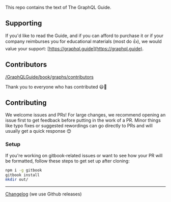 This repo contains the text of The GraphQL Guide. 

## Supporting 

If you'd like to read the Guide, and if you can afford to purchase it or if your company reimburses you for educational materials (most do 👍), we would value your support: [https://graphql.guide](https://graphql.guide).

## Contributors

[/GraphQLGuide/book/graphs/contributors](https://github.com/GraphQLGuide/book/graphs/contributors)

Thank you to everyone who has contributed 😃🙌

## Contributing

We welcome issues and PRs! For large changes, we recommend opening an issue first to get feedback before putting in the work of a PR. Minor things like typo fixes or suggested rewordings can go directly to PRs and will usually get a quick response 😊

### Setup

If you're working on gitbook-related issues or want to see how your PR will be formatted, follow these steps to get set up after cloning:

```sh
npm i -g gitbook
gitbook install
mkdir out/
```

---

[Changelog](https://github.com/GraphQLGuide/book/releases) (we use Github releases)